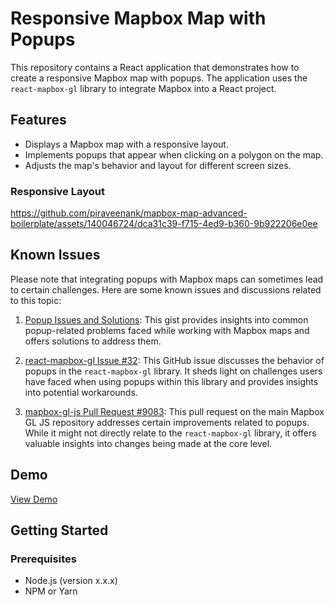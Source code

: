 # Responsive Mapbox Map with Popups

This repository contains a React application that demonstrates how to create a responsive Mapbox map with popups. The application uses the `react-mapbox-gl` library to integrate Mapbox into a React project.

## Features

- Displays a Mapbox map with a responsive layout.
- Implements popups that appear when clicking on a polygon on the map.
- Adjusts the map's behavior and layout for different screen sizes.


### Responsive Layout
https://github.com/piraveenank/mapbox-map-advanced-boilerplate/assets/140046724/dca31c39-f715-4ed9-b360-9b922206e0ee



## Known Issues

Please note that integrating popups with Mapbox maps can sometimes lead to certain challenges. Here are some known issues and discussions related to this topic:

1. [Popup Issues and Solutions](https://gist.github.com/danswick/fc56f37c10d40be62e4feac5984250d2): This gist provides insights into common popup-related problems faced while working with Mapbox maps and offers solutions to address them.

2. [react-mapbox-gl Issue #32](https://github.com/alex3165/react-mapbox-gl/issues/32): This GitHub issue discusses the behavior of popups in the `react-mapbox-gl` library. It sheds light on challenges users have faced when using popups within this library and provides insights into potential workarounds.

3. [mapbox-gl-js Pull Request #9083](https://github.com/mapbox/mapbox-gl-js/pull/9083): This pull request on the main Mapbox GL JS repository addresses certain improvements related to popups. While it might not directly relate to the `react-mapbox-gl` library, it offers valuable insights into changes being made at the core level.

## Demo

[View Demo](https://mapbox-map-advanced-boilerplate.vercel.app/)

## Getting Started

### Prerequisites

- Node.js (version x.x.x)
- NPM or Yarn
